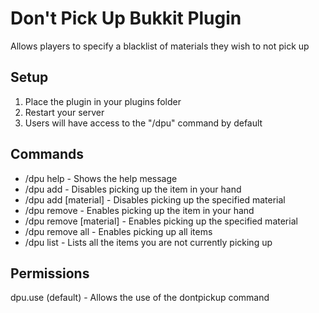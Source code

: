 # Don't Pick Up Bukkit Plugin
Allows players to specify a blacklist of materials they wish to not pick up

## Setup
1. Place the plugin in your plugins folder
2. Restart your server
3. Users will have access to the "/dpu" command by default

## Commands
- /dpu help - Shows the help message
- /dpu add - Disables picking up the item in your hand
- /dpu add [material] - Disables picking up the specified material
- /dpu remove - Enables picking up the item in your hand
- /dpu remove [material] - Enables picking up the specified material
- /dpu remove all - Enables picking up all items
- /dpu list - Lists all the items you are not currently picking up

## Permissions
dpu.use (default) - Allows the use of the dontpickup command